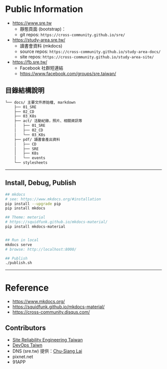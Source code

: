 
# Public Information

* https://www.sre.tw
  * 靜態頁面 (bootstrap)：
  * git repos: `https://cross-community.github.io/sre/`
* https://study-area.sre.tw/
  * 讀書會資料 (mkdocs)
  * source repos: `https://cross-community.github.io/study-area-docs/`
  * site repos: `https://cross-community.github.io/study-area-site/`
* https://fb.sre.tw/
  * Facebook 社群短連結
  * https://www.facebook.com/groups/sre.taiwan/


## 目錄結構說明

```bash
└── docs/ 主要文件原始檔, markdown
    ├── 01_SRE
    ├── 02_CD
    ├── 03_K8s
    ├── act/ 活動紀錄，照片、相關資訊等
    │   ├── 01_SRE
    │   ├── 02_CD
    │   └── 03_K8s
    ├── pdf/ 讀書會產出資料
    │   ├── CD
    │   ├── SRE
    │   ├── K8s
    │   └── events
    └── stylesheets
```



---
## Install, Debug, Publish

```bash
## mkdocs
# see: https://www.mkdocs.org/#installation
pip install --upgrade pip
pip install mkdocs

## Theme: meterial
# https://squidfunk.github.io/mkdocs-material/
pip install mkdocs-material


## Run in local
mkdocs serve
# browse: http://localhost:8000/

## Publish
./publish.sh
```


---
# Reference

* https://www.mkdocs.org/
* https://squidfunk.github.io/mkdocs-material/
* https://cross-community.disqus.com/

## Contributors

* [Site Reliability Engineering Taiwan](https://www.facebook.com/groups/sre.taiwan/)
* [DevOps Taiwn](https://www.facebook.com/groups/DevOpsTaiwan/)
* DNS (sre.tw) 提供：[Chu-Siang Lai](http://note.drx.tw/)
* pixnet.net
* 91APP